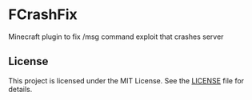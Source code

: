 # FCrashFix

Minecraft plugin to fix /msg command exploit that crashes server

## License

This project is licensed under the MIT License. See the [LICENSE](https://github.com/alexf0xdev/website/blob/main/LICENSE) file for details.
